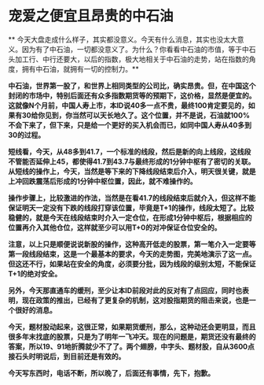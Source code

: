 宠爱之便宜且昂贵的中石油
====

			

** 今天大盘走成什么样子，其实都没意义。今天有什么消息，其实也没太大意义。因为有了中石油，一切都没意义了。为什么？你看看中石油的市值，等于中石头加工行、中行还要大，以后的指数，极大地相关于中石油的走势，站在指数的角度，拥有中石油，就拥有一切的控制力。**

**中石油，世界第一股了，和世界上相同类型的公司比，确实昂贵。但，在中国这个封闭的市场中，特别后面还有众多指数期货等的预期下，这价格，显然是便宜的。这就像N个月前，中国人寿上市，本ID说40多一点不贵，最终100肯定要见的，如果有30给你见到，你当然可以天长地久了。这个位置，并不是说，石油就100%不会下来了，但下来，只是给一个更好的买入机会而已，如同中国人寿从40多到30的过程。**

**短线看，今天，从48多到41.7，一个标准的线段，然后是新的向上线段，这线段不管能否延伸上45，都使得41.7到43.7与最终形成的1分钟中枢有了密切的关联。从短线的操作上，今天，当然是等下来的下降线段结束后介入，明天很关键，就是上冲回跌震荡后形成的1分钟中枢位置，因此，就不难操作的。**

**操作步骤上，比较激进的作法，当然是在看41.7的线段结束后就介入，但这样不能保证明天一定没有下跌的线段打穿该位置，毕竟是T+1的操作，线段太短了。比较稳健的，就是今天在线段结束时介入一定仓位，在形成1分钟中枢后，根据相应的位置再介入其他仓位，这样就至少可以用T+0的对冲保证仓位安全的。**

**注意，以上只是顺便说说新股的操作，这种高开低走的股票，第一笔介入一定要等第一段线段结束，这是一个最基本的要求，今天的走势图，完美地演示了这一点。但这还不行，如果站在安全的角度，必须要分批，因为线段的级别太短，不能保证T+1的绝对安全。**

**另外，今天那直通车的缓刑，至少让本ID前段对此的反对有了点回应，同时也表明，现在政策的推出，已经有了更复杂的机制，这对股指期货的阻击来说，也是一个很好的消息。**

**今天，题材股动起来，这很正常，如果期货缓刑，那么，这种动还会更明显，而且很多年末找底的股票，只是为了明年一飞冲天。现在的问题是，期货还没有最终的答案，所以19、91地折腾就少不了了。两个翅膀，中字头、题材股，自从3600点接石头时明说后，到目前还是有效的。**

**今天写东西时，电话不断，所以晚了，后面还有事情，先下，抱歉。**
